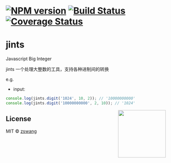 # [![NPM version][npm-image]][npm-url] [![Build Status][travis-image]][travis-url] [![Coverage Status][coverage-image]][coverage-url]

# jints


Javascript Big Integer

jints 一个处理大整数的工具，支持各种进制间的转换

e.g.

+ input:

```js
console.log(jints.digit('1024', 10, 2)); // '10000000000'
console.log(jints.digit('10000000000', 2, 10)); // '1024'
```

<img src="https://cloud.githubusercontent.com/assets/536587/10779484/70ba9faa-7d6c-11e5-925d-69651c3bbdb1.png" width="150" align="right">

## License

MIT © [zswang](http://weibo.com/zswang)

[npm-url]: https://npmjs.org/package/jints
[npm-image]: https://badge.fury.io/js/jints.svg
[travis-url]: https://travis-ci.org/zswang/jints
[travis-image]: https://travis-ci.org/zswang/jints.svg?branch=master
[coverage-url]: https://coveralls.io/github/zswang/jints?branch=master
[coverage-image]: https://coveralls.io/repos/zswang/jints/badge.svg?branch=master&service=github
